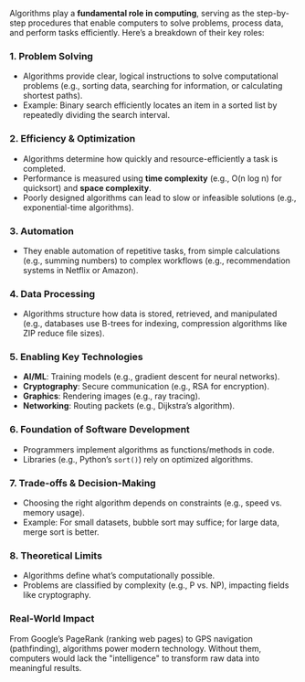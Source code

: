 Algorithms play a **fundamental role in computing**, serving as the step-by-step procedures that enable computers to solve problems, process data, and perform tasks efficiently. Here’s a breakdown of their key roles:

### 1. **Problem Solving**  
   - Algorithms provide clear, logical instructions to solve computational problems (e.g., sorting data, searching for information, or calculating shortest paths).  
   - Example: Binary search efficiently locates an item in a sorted list by repeatedly dividing the search interval.

### 2. **Efficiency & Optimization**  
   - Algorithms determine how quickly and resource-efficiently a task is completed.  
   - Performance is measured using **time complexity** (e.g., O(n log n) for quicksort) and **space complexity**.  
   - Poorly designed algorithms can lead to slow or infeasible solutions (e.g., exponential-time algorithms).

### 3. **Automation**  
   - They enable automation of repetitive tasks, from simple calculations (e.g., summing numbers) to complex workflows (e.g., recommendation systems in Netflix or Amazon).

### 4. **Data Processing**  
   - Algorithms structure how data is stored, retrieved, and manipulated (e.g., databases use B-trees for indexing, compression algorithms like ZIP reduce file sizes).

### 5. **Enabling Key Technologies**  
   - **AI/ML**: Training models (e.g., gradient descent for neural networks).  
   - **Cryptography**: Secure communication (e.g., RSA for encryption).  
   - **Graphics**: Rendering images (e.g., ray tracing).  
   - **Networking**: Routing packets (e.g., Dijkstra’s algorithm).

### 6. **Foundation of Software Development**  
   - Programmers implement algorithms as functions/methods in code.  
   - Libraries (e.g., Python’s `sort()`) rely on optimized algorithms.

### 7. **Trade-offs & Decision-Making**  
   - Choosing the right algorithm depends on constraints (e.g., speed vs. memory usage).  
   - Example: For small datasets, bubble sort may suffice; for large data, merge sort is better.

### 8. **Theoretical Limits**  
   - Algorithms define what’s computationally possible.  
   - Problems are classified by complexity (e.g., P vs. NP), impacting fields like cryptography.

### **Real-World Impact**  
From Google’s PageRank (ranking web pages) to GPS navigation (pathfinding), algorithms power modern technology. Without them, computers would lack the "intelligence" to transform raw data into meaningful results.
